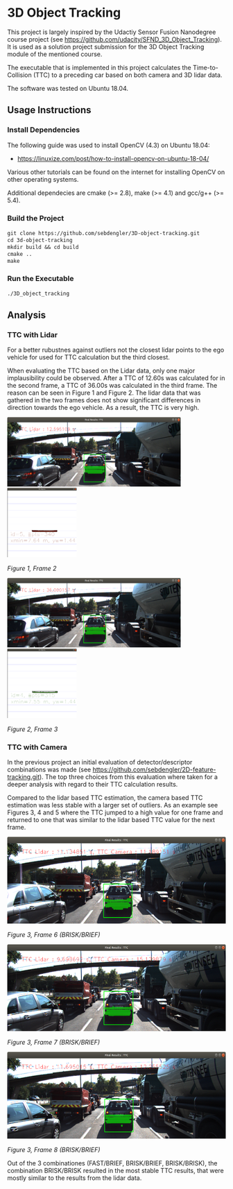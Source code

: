 # 3D Object Tracking

This project is largely inspired by the Udactiy Sensor Fusion Nanodegree course project (see https://github.com/udacity/SFND_3D_Object_Tracking). It is used as a solution project submission for the 3D Object Tracking module of the mentioned course.

The executable that is implemented in this project calculates the Time-to-Collision (TTC) to a preceding car based on both camera and 3D lidar data.

The software was tested on Ubuntu 18.04.


## Usage Instructions

### Install Dependencies

The following guide was used to install OpenCV (4.3) on Ubuntu 18.04:

* https://linuxize.com/post/how-to-install-opencv-on-ubuntu-18-04/

Various other tutorials can be found on the internet for installing OpenCV on other operating systems.

Additional dependecies are cmake (>= 2.8), make (>= 4.1) and gcc/g++ (>= 5.4).


### Build the Project

```
git clone https://github.com/sebdengler/3D-object-tracking.git
cd 3d-object-tracking
mkdir build && cd build
cmake ..
make
```

### Run the Executable

```
./3D_object_tracking
```

## Analysis

### TTC with Lidar

For a better rubustnes against outliers not the closest lidar points to the ego vehicle for used for TTC calculation but the third closest.

When evaluating the TTC based on the Lidar data, only one major implausibility could be observed. After a TTC of 12.60s was calculated for in the second frame, a TTC of 36.00s was calculated in the third frame. The reason can be seen in Figure 1 and Figure 2. The lidar data that was gathered in the two frames does not show significant differences in direction towards the ego vehicle. As a result, the TTC is very high.

<img src="images/results/frame_2_result.png" width="400" height="160" /><img src="images/results/frame_2_lidar.png" width="160" height="160" />

_Figure 1, Frame 2_

<img src="images/results/frame_3_result.png" width="400" height="160" /><img src="images/results/frame_3_lidar.png" width="160" height="160" />

_Figure 2, Frame 3_


### TTC with Camera

In the previous project an initial evaluation of detector/descriptor combinations was made (see https://github.com/sebdengler/2D-feature-tracking.git). The top three choices from this evaluation where taken for a deeper analysis with regard to their TTC calculation results.

Compared to the lidar based TTC estimation, the camera based TTC estimation was less stable with a larger set of outliers. As an example see Figures 3, 4 and 5 where the TTC jumped to a high value for one frame and returned to one that was similar to the lidar based TTC value for the next frame.

<img src="images/results/frame_6_camera.png" width="600" height="200" />

_Figure 3, Frame 6 (BRISK/BRIEF)_

<img src="images/results/frame_7_camera.png" width="600" height="200" />

_Figure 3, Frame 7 (BRISK/BRIEF)_

<img src="images/results/frame_8_camera.png" width="600" height="200" />

_Figure 3, Frame 8 (BRISK/BRIEF)_

Out of the 3 combinationes (FAST/BRIEF, BRISK/BRIEF, BRISK/BRISK), the combination BRISK/BRISK resulted in the most stable TTC results, that were mostly similar to the results from the lidar data.